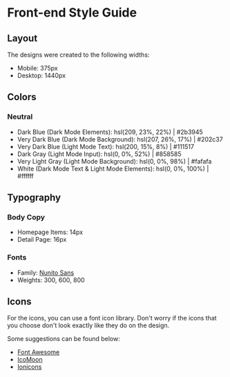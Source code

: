 # Front-end Style Guide

## Layout

The designs were created to the following widths:

- Mobile: 375px
- Desktop: 1440px

## Colors

### Neutral

- Dark Blue (Dark Mode Elements): hsl(209, 23%, 22%) | #2b3945
- Very Dark Blue (Dark Mode Background): hsl(207, 26%, 17%) | #202c37
- Very Dark Blue (Light Mode Text): hsl(200, 15%, 8%) | #111517
- Dark Gray (Light Mode Input): hsl(0, 0%, 52%) | #858585
- Very Light Gray (Light Mode Background): hsl(0, 0%, 98%) | #fafafa
- White (Dark Mode Text & Light Mode Elements): hsl(0, 0%, 100%) | #ffffff

## Typography

### Body Copy

- Homepage Items: 14px
- Detail Page: 16px 

### Fonts

- Family: [Nunito Sans](https://fonts.google.com/specimen/Nunito+Sans)
- Weights: 300, 600, 800

## Icons

For the icons, you can use a font icon library. Don't worry if the icons that you choose don't look exactly like they do on the design.

Some suggestions can be found below:

- [Font Awesome](https://fontawesome.com)
- [IcoMoon](https://icomoon.io)
- [Ionicons](https://ionicons.com)